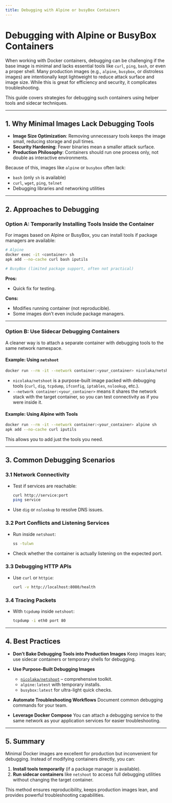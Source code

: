 ```yaml
---
title: Debugging with Alpine or busyBox Containers
---
```

# Debugging with Alpine or BusyBox Containers

When working with Docker containers, debugging can be challenging if the base image is minimal and lacks essential tools like `curl`, `ping`, `bash`, or even a proper shell. Many production images (e.g., `alpine`, `busybox`, or distroless images) are intentionally kept lightweight to reduce attack surface and image size. While this is great for efficiency and security, it complicates troubleshooting.

This guide covers strategies for debugging such containers using helper tools and sidecar techniques.

---

## 1. Why Minimal Images Lack Debugging Tools

* **Image Size Optimization**: Removing unnecessary tools keeps the image small, reducing storage and pull times.
* **Security Hardening**: Fewer binaries mean a smaller attack surface.
* **Production Philosophy**: Containers should run one process only, not double as interactive environments.

Because of this, images like `alpine` or `busybox` often lack:

* `bash` (only `sh` is available)
* `curl`, `wget`, `ping`, `telnet`
* Debugging libraries and networking utilities

---

## 2. Approaches to Debugging

### Option A: Temporarily Installing Tools Inside the Container

For images based on Alpine or BusyBox, you can install tools if package managers are available:

```bash
# Alpine
docker exec -it <container> sh
apk add --no-cache curl bash iputils

# BusyBox (limited package support, often not practical)
```

**Pros:**

* Quick fix for testing.

**Cons:**

* Modifies running container (not reproducible).
* Some images don’t even include package managers.

---

### Option B: Use Sidecar Debugging Containers

A cleaner way is to attach a separate container with debugging tools to the same network namespace.

#### Example: Using `netshoot`

```bash
docker run --rm -it --network container:<your_container> nicolaka/netshoot
```

* `nicolaka/netshoot` is a purpose-built image packed with debugging tools (`curl`, `dig`, `tcpdump`, `ifconfig`, `iptables`, `nslookup`, etc.).
* `--network container:<your_container>` means it shares the network stack with the target container, so you can test connectivity as if you were inside it.

#### Example: Using Alpine with Tools

```bash
docker run --rm -it --network container:<your_container> alpine sh
apk add --no-cache curl iputils
```

This allows you to add just the tools you need.

---

## 3. Common Debugging Scenarios

### 3.1 Network Connectivity

* Test if services are reachable:

  ```bash
  curl http://service:port
  ping service
  ```

* Use `dig` or `nslookup` to resolve DNS issues.

### 3.2 Port Conflicts and Listening Services

* Run inside `netshoot`:

  ```bash
  ss -tulwn
  ```

* Check whether the container is actually listening on the expected port.

### 3.3 Debugging HTTP APIs

* Use `curl` or `httpie`:

  ```bash
  curl -v http://localhost:8080/health
  ```

### 3.4 Tracing Packets

* With `tcpdump` inside `netshoot`:

  ```bash
  tcpdump -i eth0 port 80
  ```

---

## 4. Best Practices

* **Don’t Bake Debugging Tools into Production Images**
  Keep images lean; use sidecar containers or temporary shells for debugging.

* **Use Purpose-Built Debugging Images**

  * [`nicolaka/netshoot`](https://github.com/nicolaka/netshoot) – comprehensive toolkit.
  * `alpine:latest` with temporary installs.
  * `busybox:latest` for ultra-light quick checks.

* **Automate Troubleshooting Workflows**
  Document common debugging commands for your team.

* **Leverage Docker Compose**
  You can attach a debugging service to the same network as your application services for easier troubleshooting.

---

## 5. Summary

Minimal Docker images are excellent for production but inconvenient for debugging. Instead of modifying containers directly, you can:

1. **Install tools temporarily** (if a package manager is available).
2. **Run sidecar containers** like `netshoot` to access full debugging utilities without changing the target container.

This method ensures reproducibility, keeps production images lean, and provides powerful troubleshooting capabilities.
